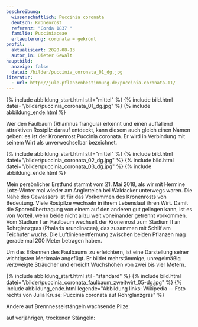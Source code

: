 ```yaml
---
beschreibung:
  wissenschaftlich: Puccinia coronata
  deutsch: Kronenrost
  referenz: "Corda 1837 "
  familie: Pucciniaceae
  erlaeuterung: coronata = gekrönt
profil:
  aktualisiert: 2020-08-13
  autor_in: Dieter Gewalt
hauptbild:
  anzeige: false
  datei: /bilder/puccinia_coronata_01_dg.jpg
literatur:
  - url: http://jule.pflanzenbestimmung.de/puccinia-coronata-11/
---
```

{% include abbildung_start.html stil="mittel" %}
{% include bild.html datei="/bilder/puccinia_coronata_01_dg.jpg" %}
{% include abbildung_ende.html %}

Wer den Faulbaum (Rhamnus frangula) erkennt und einen auffallend attraktiven Rostpilz darauf entdeckt, kann diesem auch gleich einen Namen geben: es ist der Kronenrost Puccinia coronata. Er wird in Verbindung mit seinem Wirt als unverwechselbar bezeichnet. 

{% include abbildung_start.html stil="mittel" %}
{% include bild.html datei="/bilder/puccinia_coronata_02_dg.jpg" %}
{% include bild.html datei="/bilder/puccinia_coronata_03_dg.jpg" %}
{% include abbildung_ende.html %}

Mein persönlicher Erstfund stammt vom 21. Mai 2018, als wir mit Hermine Lotz-Winter mal wieder am Anglerteich bei Waldacker unterwegs waren. Die Nähe des Gewässers ist für das Vorkommen des Kronenrosts von Bedeutung. Viele Rostpilze wechseln in ihrem Lebenslauf ihren Wirt. Damit die Sporenübertragung von einem auf den anderen gut gelingen kann, ist es von Vorteil, wenn beide nicht allzu weit voneinander getrennt vorkommen. Vom Stadium I an Faulbaum wechselt der Kronenrost zum Stadium II an Rohrglanzgras (Phalaris arundinacea), das zusammen mit Schilf am Teichufer wuchs. Die Luftlinienentfernung zwischen beiden Pflanzen mag gerade mal 200 Meter betragen haben.

Um das Erkennen des Faulbaums zu erleichtern, ist eine Darstellung seiner wichtigsten Merkmale angefügt. Er bildet mehrstämmige, unregelmäßig verzweigte Sträucher und erreicht Wuchshöhen von zwei bis vier Metern.

{% include abbildung_start.html stil="standard" %}
{% include bild.html datei="/bilder/puccinia_coronata_faulbaum_zweitwirt_05-dg.jpg" %}
{% include abbildung_ende.html legende="Abbildung links: Wikipedia   --        Foto rechts von Julia Kruse: Puccinia coronata auf Rohrglanzgras" %}

Andere auf Brennnesselstängeln wachsende Pilze:

auf vorjährigen, trockenen Stängeln:


